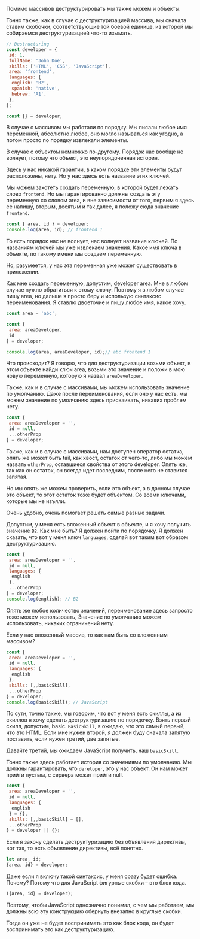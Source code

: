Помимо массивов деструктурировать мы также можем и объекты. 

Точно также, как в случае с деструктуризацией массива, мы сначала ставим скобочки, соответствующие той боевой единице, из которой мы собираемся деструктуризацией что-то изымать.
```js
// Destructuring
const developer = {
 id: 1,
 fullName: 'John Doe',
 skills: ['HTML', 'CSS', 'JavaScript'],
 area: 'frontend',
 languages: {
  english: 'B2',
  spanish: 'native',
  hebrew: 'A1',
 },
};

const {} = developer;
```

В случае с массивом мы работали по порядку. Мы писали любое имя переменной, абсолютно любое, оно могло называться как угодно, а потом просто по порядку извлекали элементы.

В случае с объектом немножко по-другому. Порядок нас вообще не волнует, потому что объект, это неупорядоченная история.

Здесь у нас никакой гарантии, в каком порядке эти элементы будут расположены, нету. Но у нас здесь есть название этих ключей. 

Мы можем захотеть создать переменную, в которой будет лежать слово `frontend`. Но мы гарантированно должны создать эту переменную со словом area, и вне зависимости от того,
первым я здесь ее напишу, вторым, десятым и так далее, я положу сюда значение `frontend`.
```js
const { area, id } = developer;
console.log(area, id); // frontend 1
```
 То есть порядок нас не волнует, нас волнует название ключей. По названиям ключей мы уже
извлекаем значения. Какое имя ключа в объекте, по такому имени мы создаем переменную.

Но, разумеется, у нас эта переменная уже может существовать в приложении. 

Как мне создать переменную, допустим, developer area. Мне в любом случае нужно обратиться к этому ключу. Поэтому я в любом случае пишу area, но дальше я просто беру и использую
синтаксис переименования. Я ставлю двоеточие и пишу любое имя, какое хочу.
```js
const area = 'abc';

const {
 area: areaDeveloper,
 id
} = developer;

console.log(area, areaDeveloper, id);// abc frontend 1
```
Что происходит? Я говорю, что для деструктуризации возьми объект, в этом объекте найди ключ area, возьми это значение и положи в мою новую переменную, которую я назвал `areaDeveloper`.

Также, как и в случае с массивами, мы можем использовать значение по умолчанию. Даже после переименования, если оно у нас есть, мы можем значение по умолчанию здесь присваивать, никаких проблем нету. 
```js
const {
 area: areaDeveloper = '',
 id = null,
 ...otherProp
} = developer;
```
Также, как и в случае с массивами, нам доступен оператор остатка, опять же может быть tail,
как хвост, остаток от чего-то, либо мы можем назвать `otherProp`,  оставшиеся свойства
от этого developer. Опять же, так как он остаток,
он всегда идет последним, после него не ставится запятая. 

Но мы опять же можем проверить, если это объект, а в данном случае это объект, то этот остаток тоже будет объектом. Cо всеми ключами, которые мы не изъяли. 

Очень удобно, очень помогает решать самые разные задачи.

Допустим, у меня есть вложенный объект в объекте, и я хочу получить значение `B2`. Как мне быть? Я должен пойти по порядочку. Я должен сказать, что вот у меня ключ `languages`, сделай вот таким вот образом деструктуризацию.
```js
const {
 area: areaDeveloper = '',
 id = null,
 languages: {
  english
 },
 ...otherProp
} = developer;
console.log(english); // B2
```
Опять же любое количество значений, переименование здесь запросто тоже можем использовать, Значение по умолчанию
можем использовать, никаких ограничений нету.

Если у нас вложенный массив, то как нам быть со вложенным массивом? 
```js
const {
 area: areaDeveloper = '',
 id = null,
 languages: {
  english
 },
 skills: [,,basicSkill],
 ...otherProp
} = developer;
console.log(basicSkill); // JavaScript
```
По сути, точно также, мы говорим, что вот у меня есть скиллы, а из скиллов я хочу сделать
деструктуризацию по порядочку. Взять первый скилл, допустим, basic. `BasicSkill`, я ожидаю, что это самый первый, что это HTML. Если мне нужен второй, я должен буду сначала запятую поставить, если нужен третий, две запятые.

Давайте третий, мы ожидаем JavaScript получить, наш `basicSkill`.

Точно также здесь работает история со значениями по умолчанию. Мы должны гарантировать, что `dereloper`, это у нас объект. Он нам может прийти пустым, с сервера может прийти null. 
```js
const {
 area: areaDeveloper = '',
 id = null,
 languages: {
  english
 } = {},
 skills: [,,basicSkill] = [],
 ...otherProp
} = developer || {};
```

Если я захочу сделать деструктуризацию без объявления директивы, вот так, то есть объявление директивы, всё понятно. 
```js
let area, id;
{area, id} = developer;
```
Даже если я включу такой синтаксис,
у меня сразу будет ошибка. Почему? Потому что для JavaScript фигурные скобки – это блок кода.

```js
({area, id} = developer);
```
Поэтому, чтобы JavaScript однозначно
понимал, с чем мы работаем, мы должны всю эту конструкцию обернуть внезапно в круглые скобки. 

Тогда он уже не будет воспринимать это как блок кода, он будет воспринимать это как деструктуризацию.